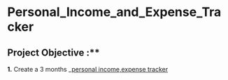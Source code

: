 # Personal_Income_and_Expense_Tracker

## Project Objective :**
**1.** Create a 3 months _[personal income,expense tracker]()
